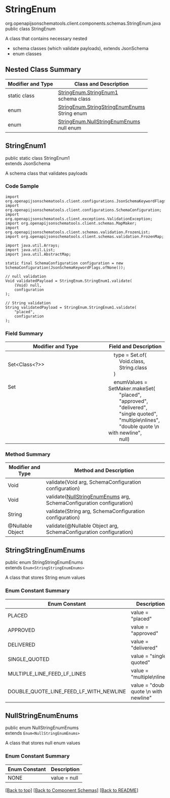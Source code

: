 # StringEnum
org.openapijsonschematools.client.components.schemas.StringEnum.java
public class StringEnum

A class that contains necessary nested
- schema classes (which validate payloads), extends JsonSchema
- enum classes

## Nested Class Summary
| Modifier and Type | Class and Description |
| ----------------- | ---------------------- |
| static class | [StringEnum.StringEnum1](#stringenum1)<br> schema class |
| enum | [StringEnum.StringStringEnumEnums](#stringstringenumenums)<br>String enum |
| enum | [StringEnum.NullStringEnumEnums](#nullstringenumenums)<br>null enum |

## StringEnum1
public static class StringEnum1<br>
extends JsonSchema

A schema class that validates payloads

### Code Sample
```
import org.openapijsonschematools.client.configurations.JsonSchemaKeywordFlags;
import org.openapijsonschematools.client.configurations.SchemaConfiguration;
import org.openapijsonschematools.client.exceptions.ValidationException;
import org.openapijsonschematools.client.schemas.MapMaker;
import org.openapijsonschematools.client.schemas.validation.FrozenList;
import org.openapijsonschematools.client.schemas.validation.FrozenMap;

import java.util.Arrays;
import java.util.List;
import java.util.AbstractMap;

static final SchemaConfiguration configuration = new SchemaConfiguration(JsonSchemaKeywordFlags.ofNone());

// null validation
Void validatedPayload = StringEnum.StringEnum1.validate(
    (Void) null,
    configuration
);

// String validation
String validatedPayload = StringEnum.StringEnum1.validate(
    "placed",
    configuration
);
```

### Field Summary
| Modifier and Type | Field and Description |
| ----------------- | ---------------------- |
| Set<Class<?>> | &nbsp;&nbsp;&nbsp;&nbsp;type = Set.of(<br/>&nbsp;&nbsp;&nbsp;&nbsp;&nbsp;&nbsp;&nbsp;&nbsp;Void.class,<br/>&nbsp;&nbsp;&nbsp;&nbsp;&nbsp;&nbsp;&nbsp;&nbsp;String.class<br/>&nbsp;&nbsp;&nbsp;&nbsp;)<br/> |
| Set<Object> | &nbsp;&nbsp;&nbsp;&nbsp;enumValues = SetMaker.makeSet(<br>&nbsp;&nbsp;&nbsp;&nbsp;&nbsp;&nbsp;&nbsp;&nbsp;"placed",<br>&nbsp;&nbsp;&nbsp;&nbsp;&nbsp;&nbsp;&nbsp;&nbsp;"approved",<br>&nbsp;&nbsp;&nbsp;&nbsp;&nbsp;&nbsp;&nbsp;&nbsp;"delivered",<br>&nbsp;&nbsp;&nbsp;&nbsp;&nbsp;&nbsp;&nbsp;&nbsp;"single quoted",<br>&nbsp;&nbsp;&nbsp;&nbsp;&nbsp;&nbsp;&nbsp;&nbsp;"multiple\nlines",<br>&nbsp;&nbsp;&nbsp;&nbsp;&nbsp;&nbsp;&nbsp;&nbsp;"double quote \n with newline",<br>&nbsp;&nbsp;&nbsp;&nbsp;&nbsp;&nbsp;&nbsp;&nbsp;null)<br> |

### Method Summary
| Modifier and Type | Method and Description |
| ----------------- | ---------------------- |
| Void | validate(Void arg, SchemaConfiguration configuration) |
| Void | validate([NullStringEnumEnums](#nullstringenumenums) arg, SchemaConfiguration configuration) |
| String | validate(String arg, SchemaConfiguration configuration) |
| @Nullable Object | validate(@Nullable Object arg, SchemaConfiguration configuration) |

## StringStringEnumEnums
public enum StringStringEnumEnums<br>
extends `Enum<StringStringEnumEnums>`

A class that stores String enum values

### Enum Constant Summary
| Enum Constant | Description |
| ------------- | ----------- |
| PLACED | value = "placed" |
| APPROVED | value = "approved" |
| DELIVERED | value = "delivered" |
| SINGLE_QUOTED | value = "single quoted" |
| MULTIPLE_LINE_FEED_LF_LINES | value = "multiple\nlines" |
| DOUBLE_QUOTE_LINE_FEED_LF_WITH_NEWLINE | value = "double quote \n with newline" |

## NullStringEnumEnums
public enum NullStringEnumEnums<br>
extends `Enum<NullStringEnumEnums>`

A class that stores null enum values

### Enum Constant Summary
| Enum Constant | Description |
| ------------- | ----------- |
| NONE | value = null |

[[Back to top]](#top) [[Back to Component Schemas]](../../../README.md#Component-Schemas) [[Back to README]](../../../README.md)
